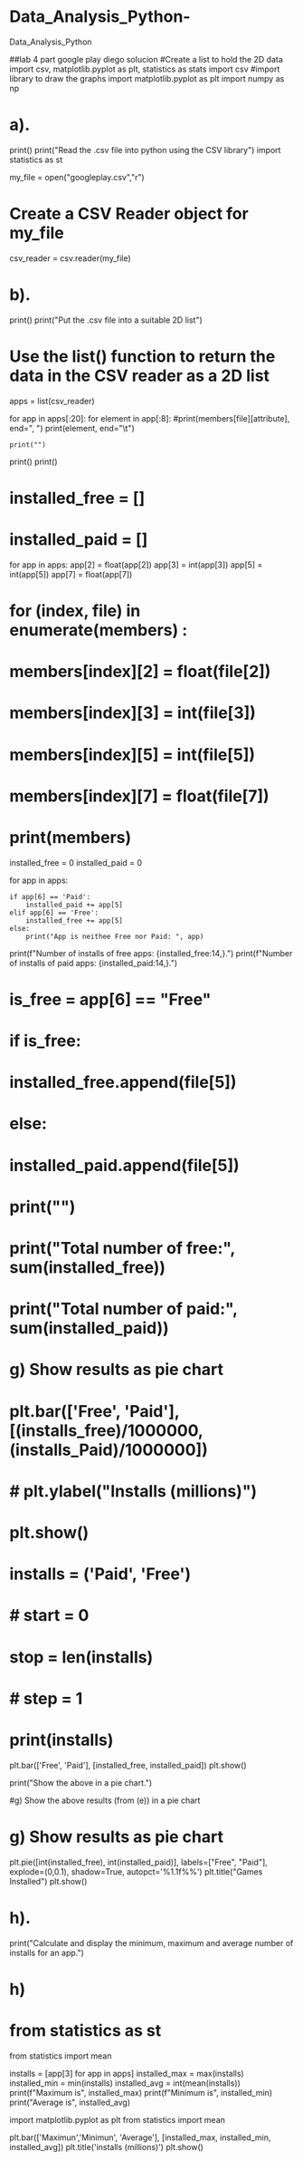 # Data_Analysis_Python-
Data_Analysis_Python 


##lab 4 part google play diego solucion
#Create a list to hold the 2D data
import csv, matplotlib.pyplot as plt, statistics as stats
import csv
#import library to draw the graphs
import matplotlib.pyplot as plt
import numpy as np
# a).
print()
print("Read the .csv file into python using the CSV library")
import statistics as st



my_file = open("googleplay.csv","r")
# Create a CSV Reader object for my_file
csv_reader = csv.reader(my_file)

# b).
print()
print("Put the .csv file into a suitable 2D list")
# Use the list() function to return the data in the CSV reader as a 2D list
apps = list(csv_reader)


for app in apps[:20]:
    for element in app[:8]:
        #print(members[file][attribute], end=", ")
          print(element, end="\t")
        
        
    print("")
print()
print()


# installed_free = []
# installed_paid = []
for app in apps:
    app[2] = float(app[2])
    app[3] = int(app[3])
    app[5] = int(app[5])
    app[7] = float(app[7])


# for (index, file) in enumerate(members) :
#     members[index][2] = float(file[2])
#     members[index][3] = int(file[3])
#     members[index][5] = int(file[5])
#     members[index][7] = float(file[7])
# print(members)


installed_free = 0
installed_paid = 0

for app in apps:
    
    if app[6] == 'Paid':
        installed_paid += app[5]
    elif app[6] == 'Free':
        installed_free += app[5]
    else:
        print("App is neithee Free nor Paid: ", app)
print(f"Number of installs of free apps: {installed_free:14,}.")
print(f"Number of installs of paid apps: {installed_paid:14,}.")


# is_free = app[6] == "Free"

# if is_free:
#     installed_free.append(file[5])
        
# else:
#     installed_paid.append(file[5])

# print("")
# print("Total number of free:", sum(installed_free))
# print("Total number of paid:", sum(installed_paid))


# g) Show results as pie chart

# plt.bar(['Free', 'Paid'], [(installs_free)/1000000,(installs_Paid)/1000000])
# # plt.ylabel("Installs (millions)")
# plt.show()

# installs = ('Paid', 'Free')

# # start = 0
# stop = len(installs)
# # step = 1
# print(installs)

plt.bar(['Free', 'Paid'], [installed_free, installed_paid])
plt.show()

print("Show the above in a pie chart.")


#g)	Show the above results (from (e)) in a pie chart
# g) Show results as pie chart


plt.pie([int(installed_free), int(installed_paid)], labels=["Free", "Paid"], explode=(0,0.1), shadow=True, autopct='%1.1f%%')
plt.title("Games Installed")
plt.show()

# h).
print("Calculate and display the minimum, maximum and average number of installs for an app.")

# h)
# from statistics as st
from statistics import mean

installs = [app[3] for app in apps]
installed_max = max(installs)
installed_min = min(installs)
installed_avg = int(mean(installs))
print(f"Maximum is", installed_max)
print(f"Minimum  is", installed_min)
print("Average  is", installed_avg)


import matplotlib.pyplot as plt
from statistics import mean


plt.bar(['Maximun','Minimun', 'Average'], [installed_max, installed_min, installed_avg])
plt.title('installs (millions)')
plt.show()



